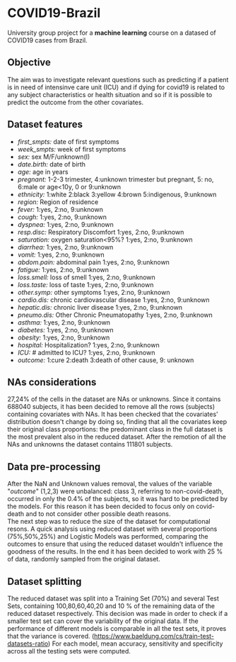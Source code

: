 # COVID19-Brazil
University group project for a **machine learning** course on a datased of COVID19 cases from Brazil.
## Objective
The aim was to investigate relevant questions such as predicting if a patient is in need of intensinve care unit (ICU) and if dying for covid19 is related to any subject characteristics or health situation and so if it is possible to predict the outcome from the other covariates.
## Dataset features
- *first_smpts:* date of first symptoms  
- *week_smpts:* week of first symptoms  
- *sex:* sex M/F/unknown(I)  
- *date.birth:* date of birth  
- *age:* age in years  
- *pregnant:* 1-2-3 trimester, 4:unknown trimester but pregnant, 5: no, 6:male or age<10y, 0 or 9:unknown  
- *ethnicity:* 1:white 2:black 3:yellow 4:brown 5:indigenous, 9:unknown  
- *region:* Region of residence  
- *fever:* 1:yes, 2:no, 9:unknown  
- *cough:* 1:yes, 2:no, 9:unknown  
- *dyspnea:* 1:yes, 2:no, 9:unknown  
- *resp.disc:* Respiratory Discomfort 1:yes, 2:no, 9:unknown  
- *saturation:* oxygen saturation<95%? 1:yes, 2:no, 9:unknown  
- *diarrhea:* 1:yes, 2:no, 9:unknown  
- *vomit:* 1:yes, 2:no, 9:unknown  
- *abdom.pain:* abdominal pain 1:yes, 2:no, 9:unknown  
- *fatigue:* 1:yes, 2:no, 9:unknown  
- *loss.smell:* loss of smell 1:yes, 2:no, 9:unknown  
- *loss.taste:* loss of taste 1:yes, 2:no, 9:unknown  
- *other.symp:* other symptoms 1:yes, 2:no, 9:unknown  
- *cardio.dis:* chronic cardiovascular disease 1:yes, 2:no, 9:unknown  
- *hepatic.dis:* chronic liver disease 1:yes, 2:no, 9:unknown  
- *pneumo.dis:* Other Chronic Pneumatopathy 1:yes, 2:no, 9:unknown  
- *asthma:* 1:yes, 2:no, 9:unknown  
- *diabetes:* 1:yes, 2:no, 9:unknown  
- *obesity:* 1:yes, 2:no, 9:unknown  
- *hospital:* Hospitalization? 1:yes, 2:no, 9:unknown  
- *ICU:* # admitted to ICU? 1:yes, 2:no, 9:unknown  
- *outcome:* 1:cure 2:death 3:death of other cause, 9: unknown  
## NAs considerations
27,24% of the cells in the dataset are NAs or unknowns.
Since it contains 688040 subjects, it has been decided to remove all the rows (subjects) containing covariates with NAs.
It has been checked that the covariates' distribution doesn't change by doing so, finding that all the covariates keep their original class proportions: the
predominant class in the full dataset is the most prevalent also in the reduced dataset.
After the remotion of all the NAs and unknowns the dataset contains 111801 subjects.
## Data pre-processing
After the NaN and Unknown values removal, the values of the variable "*outcome*" (1,2,3) were unbalanced: class 3,
referring to non-covid-death, occurred in only the 0.4% of the subjects, so it was hard to be
predicted by the models. For this reason it has been decided to focus only on covid-death and to not consider other possible death reasons.  
The next step was to reduce the size of the dataset for computational resons. A quick analysis using reduced dataset with
several proportions (75%,50%,25%) and Logistic Models was performed, comparing the outcomes to ensure that using the reduced dataset wouldn't influence the goodness of the
results. In the end it has been decided to work with 25 % of data, randomly sampled from the original dataset.
## Dataset splitting
The reduced dataset was split into a Training Set (70%) and several Test Sets, containing 100,80,60,40,20 and 10 % of the remaining data of the reduced
dataset respectively.
This decision was made in order to check if a smaller test set can cover
the variability of the original data.
If the performance of different models is comparable in all the test sets, it proves that the variance
is covered. (https://www.baeldung.com/cs/train-test-datasets-ratio)
For each model, mean accuracy, sensitivity and specificity across all the testing sets were computed.
##
